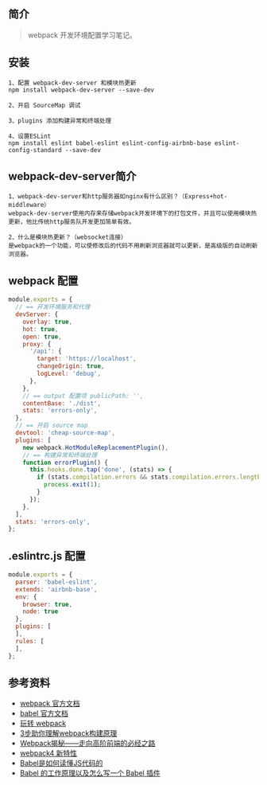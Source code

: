 ## 简介

> webpack 开发环境配置学习笔记。

## 安装

```text
1、配置 webpack-dev-server 和模块热更新
npm install webpack-dev-server --save-dev

2、开启 SourceMap 调试

3、plugins 添加构建异常和终端处理

4、设置ESLint
npm install eslint babel-eslint eslint-config-airbnb-base eslint-config-standard --save-dev
```

## webpack-dev-server简介

```text
1、webpack-dev-server和http服务器如nginx有什么区别？（Express+hot-middleware）
webpack-dev-server使用内存来存储webpack开发环境下的打包文件，并且可以使用模块热更新，他比传统http服务队开发更加简单有效。

2、什么是模块热更新？（websocket连接）
是webpack的一个功能，可以使修改后的代码不用刷新浏览器就可以更新，是高级版的自动刷新浏览器。
```

## webpack 配置

```js
module.exports = {
  // == 开发环境服务和代理
  devServer: {
    overlay: true,
    hot: true,
    open: true,
    proxy: {
      '/api': {
        target: 'https://localhost',
        changeOrigin: true,
        logLevel: 'debug',
      },
    },
    // == output 配置项 publicPath: '',
    contentBase: './dist',
    stats: 'errors-only',
  },
  // == 开启 source map
  devtool: 'cheap-source-map',
  plugins: [
    new webpack.HotModuleReplacementPlugin(),
    // == 构建异常和终端处理
    function errorPlugin() {
      this.hooks.done.tap('done', (stats) => {
        if (stats.compilation.errors && stats.compilation.errors.length && process.argv.indexOf('--watch') === -1) {
          process.exit(1);
        }
      });
    },
  ],
  stats: 'errors-only',
};
```

## .eslintrc.js 配置

```js
module.exports = {
  parser: 'babel-eslint',
  extends: 'airbnb-base',
  env: {
    browser: true,
    node: true
  },
  plugins: [
  ],
  rules: [
  ],
};
```

## 参考资料

- [webpack 官方文档](https://webpack.js.org/)
- [babel 官方文档](https://babeljs.io/)
- [玩转 webpack](https://time.geekbang.org/course/intro/100028901)
- [3步助你理解webpack构建原理](https://learn.kaikeba.com/catalog/211875)
- [Webpack揭秘——走向高阶前端的必经之路 ](https://juejin.im/post/6844903685407916039)
- [webpack4 新特性](https://lz5z.com/webpack4-new/)
- [Babel是如何读懂JS代码的](https://zhuanlan.zhihu.com/p/27289600)
- [Babel 的工作原理以及怎么写一个 Babel 插件](https://cloud.tencent.com/developer/article/1520124)
